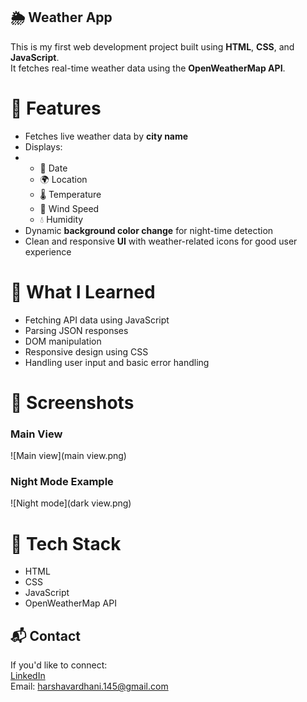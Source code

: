 ## 🌦️ Weather App

This is my first web development project built using **HTML**, **CSS**, and **JavaScript**.  
It fetches real-time weather data using the **OpenWeatherMap API**.

# 🚀 Features

- Fetches live weather data by **city name**
- Displays:
- - 📅 Date
  - 🌍 Location
  - 🌡️ Temperature
  - 💨 Wind Speed
  - 💧 Humidity
- Dynamic **background color change** for night-time detection
- Clean and responsive **UI** with weather-related icons for good user experience

# 🧠 What I Learned

- Fetching API data using JavaScript
- Parsing JSON responses
- DOM manipulation
- Responsive design using CSS
- Handling user input and basic error handling

# 📸 Screenshots

### Main View
![Main view](main view.png)

### Night Mode Example
![Night mode](dark view.png)

# 📁 Tech Stack

- HTML
- CSS
- JavaScript
- OpenWeatherMap API

## 📬 Contact

If you'd like to connect:  
[LinkedIn](https://www.linkedin.com/in/harsha-vardhani-4a546b323?utm_source=share&utm_campaign=share_via&utm_content=profile&utm_medium=android_app)  
Email: harshavardhani.145@gmail.com

